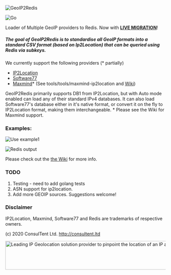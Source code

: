 ![GeoIP2Redis](https://user-images.githubusercontent.com/691270/73528553-0e86a900-4450-11ea-80a8-5d603ddfbfd7.png)

![Go](https://github.com/ConsulTent/geoip2redis/workflows/Go/badge.svg?branch=master)

Loader of Multiple GeoIP providers to Redis.  Now with **[LIVE MIGRATION](https://github.com/ConsulTent/geoip2redis/wiki/Live-Migration)**!

##### The goal of GeoIP2Redis is to standardise all GeoIP formats into a standard CSV format (based on Ip2Location) that can be queried using Redis via subkeys.


We currently support the following providers (* partially)

* [IP2Location](https://lite.ip2location.com/database/ip-country)
* [Software77](http://software77.net/geo-ip/)
* [Maxmind](https://www.maxmind.com/en/geoip2-databases)*  (See tools/tools/maxmind-ip2location and [Wiki](https://github.com/ConsulTent/GeoIP2Redis/wiki))

GeoIP2Redis primarily supports DB1 from IP2Location, but with Auto mode enabled can load any of their standard IPv4 databases.
It can also load Software77's database either in it's native format, or convert it on the fly to IP2Location format, making them interchangeable.  *
Please see the Wiki for Maxmind support.


### Examples:

![Use example1](https://user-images.githubusercontent.com/691270/53105684-8b38b400-356c-11e9-8cdd-ac0c76a7b64a.png)

![Redis output](https://user-images.githubusercontent.com/691270/53105706-92f85880-356c-11e9-9c2d-83b6c88f4a76.png)


Please check out the [the Wiki](https://github.com/ConsulTent/GeoIP2Redis/wiki) for more info.

### TODO
1. Testing - need to add golang tests
2. ASN support for ip2location.
3. Add more GEOIP sources.   Suggestions welcome!


### Disclaimer
IP2Location, Maxmind, Software77 and Redis are trademarks of respective owners.


(c) 2020 ConsulTent Ltd.  http://consultent.ltd

<a href="https://www.ip2location.com/?rid=1415"><img src="https://www.ip2location.com/assets/img/affiliate_728x90.jpg" width="728" height="90" alt="Leading IP Geolocation solution provider to pinpoint the location of an IP address" /></a>
